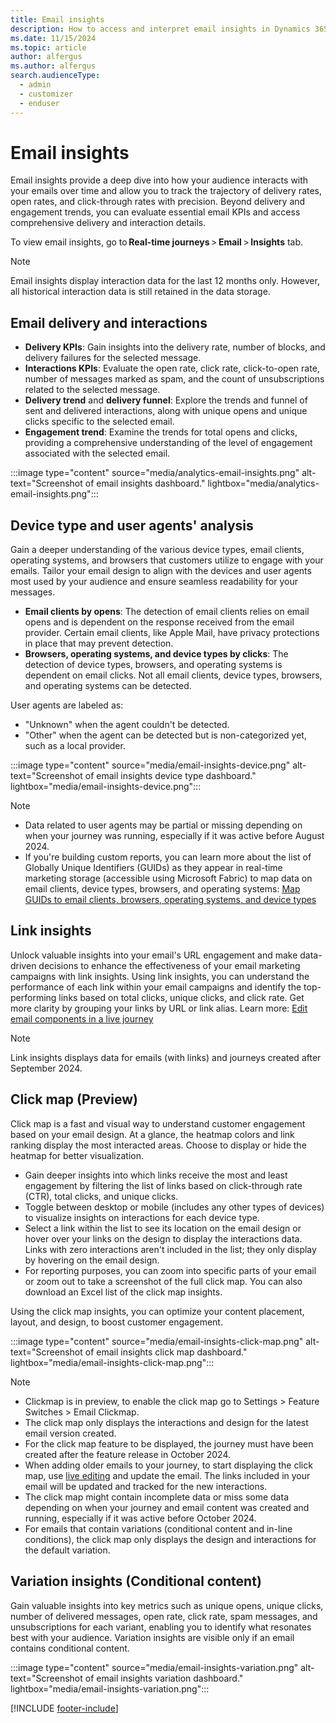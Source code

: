 ```yaml
---
title: Email insights
description: How to access and interpret email insights in Dynamics 365 Customer Insights - Journeys.
ms.date: 11/15/2024
ms.topic: article
author: alfergus
ms.author: alfergus
search.audienceType: 
  - admin
  - customizer
  - enduser
---
```


# Email insights

Email insights provide a deep dive into how your audience interacts with your emails over time and allow you to track the trajectory of delivery rates, open rates, and click-through rates with precision. Beyond delivery and engagement trends, you can evaluate essential email KPIs and access comprehensive delivery and interaction details.

To view email insights, go to **Real-time journeys** > **Email** > **Insights** tab.

> [!NOTE]
> Email insights display interaction data for the last 12 months only. However, all historical interaction data is still retained in the data storage.

## Email delivery and interactions

- **Delivery KPIs**: Gain insights into the delivery rate, number of blocks, and delivery failures for the selected message.
- **Interactions KPIs**: Evaluate the open rate, click rate, click-to-open rate, number of messages marked as spam, and the count of unsubscriptions related to the selected message.
- **Delivery trend** and **delivery funnel**: Explore the trends and funnel of sent and delivered interactions, along with unique opens and unique clicks specific to the selected email.
- **Engagement trend**: Examine the trends for total opens and clicks, providing a comprehensive understanding of the level of engagement associated with the selected email.

:::image type="content" source="media/analytics-email-insights.png" alt-text="Screenshot of email insights dashboard." lightbox="media/analytics-email-insights.png":::

## Device type and user agents' analysis

Gain a deeper understanding of the various device types, email clients, operating systems, and browsers that customers utilize to engage with your emails. Tailor your email design to align with the devices and user agents most used by your audience and ensure seamless readability for your messages.

- **Email clients by opens**: The detection of email clients relies on email opens and is dependent on the response received from the email provider. Certain email clients, like Apple Mail, have privacy protections in place that may prevent detection.
- **Browsers, operating systems, and device types by clicks**: The detection of device types, browsers, and operating systems is dependent on email clicks. Not all email clients, device types, browsers, and operating systems can be detected.

User agents are labeled as:

- "Unknown" when the agent couldn't be detected.
- "Other" when the agent can be detected but is non-categorized yet, such as a local provider.

:::image type="content" source="media/email-insights-device.png" alt-text="Screenshot of email insights device type dashboard." lightbox="media/email-insights-device.png":::

> [!NOTE]
> - Data related to user agents may be partial or missing depending on when your journey was running, especially if it was active before August 2024.
> - If you're building custom reports, you can learn more about the list of Globally Unique Identifiers (GUIDs) as they appear in real-time marketing storage (accessible using Microsoft Fabric) to map data on email clients, device types, browsers, and operating systems: [Map GUIDs to email clients, browsers, operating systems, and device types](map-guids.md)

## Link insights

Unlock valuable insights into your email's URL engagement and make data-driven decisions to enhance the effectiveness of your email marketing campaigns with link insights. Using link insights, you can understand the performance of each link within your email campaigns and identify the top-performing links based on total clicks, unique clicks, and click rate. Get more clarity by grouping your links by URL or link alias. Learn more: [Edit email components in a live journey](edit-email-in-live-journey.md)

> [!NOTE]
> Link insights displays data for emails (with links) and journeys created after September 2024.

## Click map (Preview)

Click map is a fast and visual way to understand customer engagement based on your email design. At a glance, the heatmap colors and link ranking display the most interacted areas. Choose to display or hide the heatmap for better visualization.

- Gain deeper insights into which links receive the most and least engagement by filtering the list of links based on click-through rate (CTR), total clicks, and unique clicks.
- Toggle between desktop or mobile (includes any other types of devices) to visualize insights on interactions for each device type.
- Select a link within the list to see its location on the email design or hover over your links on the design to display the interactions data. Links with zero interactions aren't included in the list; they only display by hovering on the email design.  
- For reporting purposes, you can zoom into specific parts of your email or zoom out to take a screenshot of the full click map. You can also download an Excel list of the click map insights.

Using the click map insights, you can optimize your content placement, layout, and design, to boost customer engagement.

:::image type="content" source="media/email-insights-click-map.png" alt-text="Screenshot of email insights click map dashboard." lightbox="media/email-insights-click-map.png":::

> [!NOTE]
> - Clickmap is in preview, to enable the click map go to Settings > Feature Switches > Email Clickmap.
> - The click map only displays the interactions and design for the latest email version created.
> - For the click map feature to be displayed, the journey must have been created after the feature release in October 2024.
> - When adding older emails to your journey, to start displaying the click map, use [live editing](edit-email-in-live-journey.md) and update the email. The links included in your email will be updated and tracked for the new interactions.
> - The click map might contain incomplete data or miss some data depending on when your journey and email content was created and running, especially if it was active before October 2024.
> - For emails that contain variations (conditional content and in-line conditions), the click map only displays the design and interactions for the default variation.

## Variation insights (Conditional content)

Gain valuable insights into key metrics such as unique opens, unique clicks, number of delivered messages, open rate, click rate, spam messages, and unsubscriptions for each variant, enabling you to identify what resonates best with your audience. Variation insights are visible only if an email contains conditional content.

:::image type="content" source="media/email-insights-variation.png" alt-text="Screenshot of email insights variation dashboard." lightbox="media/email-insights-variation.png":::

[!INCLUDE [footer-include](./includes/footer-banner.md)]
